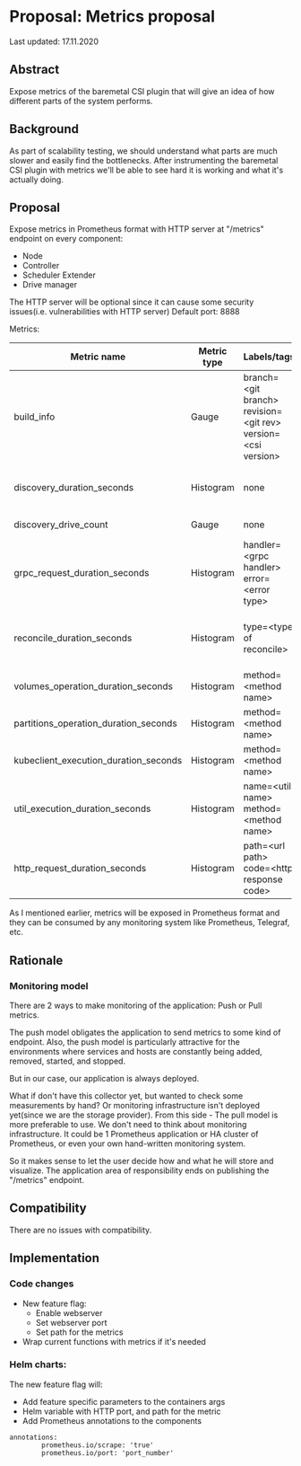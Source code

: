 # Proposal: Metrics proposal

Last updated: 17.11.2020

## Abstract

Expose metrics of the baremetal CSI plugin that will give an idea of how different parts of the system performs.

## Background
As part of scalability testing, we should understand what parts are much slower and easily find the bottlenecks. After instrumenting the baremetal CSI plugin with metrics we'll be able to see hard it is working and what it's actually doing.

## Proposal

Expose metrics in Prometheus format with HTTP server at "/metrics" endpoint on every component:
 - Node
 - Controller  
 - Scheduler Extender    
 - Drive manager 

The HTTP server will be optional since it can cause some security issues(i.e. vulnerabilities with HTTP server)
Default port: 8888

Metrics:

Metric name                           | Metric type |                          Labels/tags                                     |              Description
 ------------------------------------ | ----------- | ------------------------------------------------------------------------ | ---------------------------------------
build_info                            | Gauge       | branch=\<git branch><br />revision=\<git rev><br />version=\<csi version>| information of the source code and driver
discovery_duration_seconds            | Histogram   | none                                                                     | duration of the discovery method for the drive manager
discovery_drive_count                 | Gauge       | none                                                                     | last drive count discovered
grpc_request_duration_seconds         | Histogram   | handler=\<grpc handler><br />error=\<error type>                         | duration of the request to grpc handlers
reconcile_duration_seconds            | Histogram   | type=\<type of reconcile>                                                | duration of the each reconcile loop. example of type -  "volume_manager"
volumes_operation_duration_seconds    | Histogram   | method=\<method name>                                                    | duration of operations on volumes
partitions_operation_duration_seconds | Histogram   | method=\<method name>                                                    | duration of operations on partitions
kubeclient_execution_duration_seconds | Histogram   | method=\<method name>                                                    | duration of kubectl methods
util_execution_duration_seconds       | Histogram   | name=\<util name><br />method=\<method name>                             | duration of the differents utils we use i.e. "lvm"
http_request_duration_seconds         | Histogram   | path=\<url path><br />code=\<http response code>                         | duration of the http requests

As I mentioned earlier, metrics will be exposed in Prometheus format and they can be consumed by any monitoring system like Prometheus, Telegraf, etc.

## Rationale

### Monitoring model
There are 2 ways to make monitoring of the application: Push or Pull metrics.

The push model obligates the application to send metrics to some kind of endpoint. Also, the push model is particularly attractive for the environments where services and hosts are constantly being added, removed, started, and stopped.

But in our case, our application is always deployed.

What if don't have this collector yet, but wanted to check some measurements by hand? Or monitoring infrastructure isn't deployed yet(since we are the storage provider).
From this side - The pull model is more preferable to use. We don't need to think about monitoring infrastructure. It could be 1 Prometheus application or HA cluster of Prometheus, or even your own hand-written monitoring system.

So it makes sense to let the user decide how and what he will store and visualize. The application area of ​​responsibility ends on publishing the "/metrics" endpoint.


## Compatibility

There are no issues with compatibility.

## Implementation

### Code changes
- New feature flag:
  - Enable webserver
  - Set webserver port
  - Set path for the metrics
- Wrap current functions with metrics if it's needed


### Helm charts:
The new feature flag will:
- Add feature specific parameters to the containers args
- Helm variable with HTTP port, and path for the metric
- Add Prometheus annotations to the components
```
annotations:
        prometheus.io/scrape: 'true'
        prometheus.io/port: 'port_number'
```
